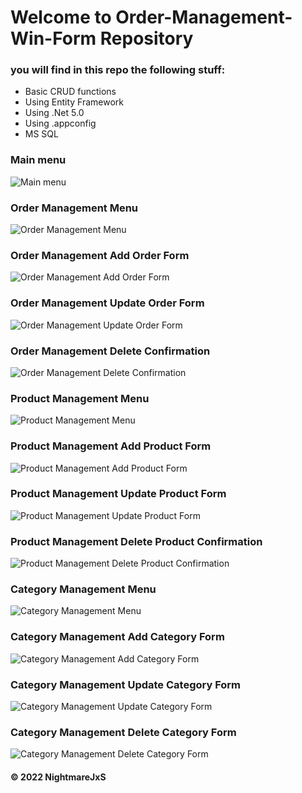 # Welcome to Order-Management-Win-Form Repository
### you will find in this repo the following stuff:
* Basic CRUD functions
* Using Entity Framework
* Using .Net 5.0
* Using .appconfig
* MS SQL

### Main menu
![Main menu](https://github.com/NightmareJxS/order-management-win-form/blob/main/images/MainMenu.PNG)

### Order Management Menu
![Order Management Menu](https://github.com/NightmareJxS/order-management-win-form/blob/main/images/OrderManagementMenu.PNG)

### Order Management Add Order Form
![Order Management Add Order Form](https://github.com/NightmareJxS/order-management-win-form/blob/main/images/OrderManagement_AddOrderForm.PNG)

### Order Management Update Order Form
![Order Management Update Order Form](https://github.com/NightmareJxS/order-management-win-form/blob/main/images/OrderManagement_UpdateOrderForm.PNG)

### Order Management Delete Confirmation
![Order Management Delete Confirmation](https://github.com/NightmareJxS/order-management-win-form/blob/main/images/OrderManagement_DeleteOrderConfirmation.PNG)

### Product Management Menu
![Product Management Menu](https://github.com/NightmareJxS/order-management-win-form/blob/main/images/ProductManagementMenu.PNG)

### Product Management Add Product Form
![Product Management Add Product Form](https://github.com/NightmareJxS/order-management-win-form/blob/main/images/ProductManagement_AddProductForm.PNG)

### Product Management Update Product Form
![Product Management Update Product Form](https://github.com/NightmareJxS/order-management-win-form/blob/main/images/ProductManagement_UpdateProductForm.PNG)

### Product Management Delete Product Confirmation
![Product Management Delete Product Confirmation](https://github.com/NightmareJxS/order-management-win-form/blob/main/images/ProductManagement_DeleteProductConfirmation.PNG)

### Category Management Menu
![Category Management Menu](https://github.com/NightmareJxS/order-management-win-form/blob/main/images/CategoryManagementMenu.PNG)

### Category Management Add Category Form
![Category Management Add Category Form](https://github.com/NightmareJxS/order-management-win-form/blob/main/images/CategoryManagement_AddCategoryForm.PNG)

### Category Management Update Category Form
![Category Management Update Category Form](https://github.com/NightmareJxS/order-management-win-form/blob/main/images/CategoryManagement_UpdateCategoryForm.PNG)

### Category Management Delete Category Form
![Category Management Delete Category Form](https://github.com/NightmareJxS/order-management-win-form/blob/main/images/CategoryManagement_DeleteCategoryConfirmation.PNG)


#### © 2022 NightmareJxS